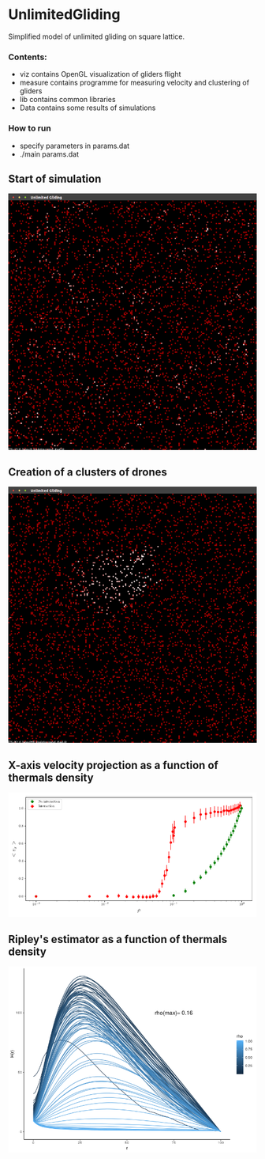 # UnlimitedGliding
Simplified model of unlimited gliding on square lattice.

### Contents:
* viz contains OpenGL visualization of gliders flight
* measure contains programme for measuring velocity and clustering of gliders
* lib contains common libraries
* Data contains some results of simulations

### How to run
* specify parameters in params.dat
* ./main params.dat

## Start of simulation
![alt text](https://github.com/WelcomeToMyVirtualHome/UnlimitedGliding/blob/master/Data/t_0.png)

## Creation of a clusters of drones
![alt text](https://github.com/WelcomeToMyVirtualHome/UnlimitedGliding/blob/master/Data/t_n.png)

## X-axis velocity projection as a function of thermals density
![alt text](https://github.com/WelcomeToMyVirtualHome/UnlimitedGliding/blob/master/Data/plot_log.png)

## Ripley's estimator as a function of thermals density
![alt text](https://github.com/WelcomeToMyVirtualHome/UnlimitedGliding/blob/master/Data/plot_h_r.png)
